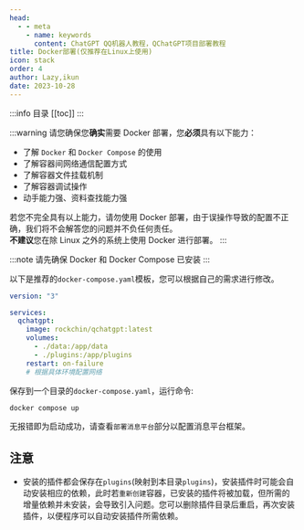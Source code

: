 ```yaml
---
head:
  - - meta
    - name: keywords
      content: ChatGPT QQ机器人教程，QChatGPT项目部署教程
title: Docker部署(仅推荐在Linux上使用)
icon: stack
order: 4
author: Lazy,ikun
date: 2023-10-28
---
```



:::info 目录
[[toc]]
:::

:::warning 
请您确保您**确实**需要 Docker 部署，您**必须**具有以下能力：  
 - 了解 `Docker` 和 `Docker Compose` 的使用  
 - 了解容器间网络通信配置方式  
 - 了解容器文件挂载机制  
 - 了解容器调试操作
 - 动手能力强、资料查找能力强

 若您不完全具有以上能力，请勿使用 Docker 部署，由于误操作导致的配置不正确，我们将不会解答您的问题并不负任何责任。  
 **不建议**您在除 Linux 之外的系统上使用 Docker 进行部署。
::: 

:::note
请先确保 Docker 和 Docker Compose 已安装
:::

以下是推荐的`docker-compose.yaml`模板，您可以根据自己的需求进行修改。

```yaml
version: "3"

services:
  qchatgpt:
    image: rockchin/qchatgpt:latest
    volumes:
      - ./data:/app/data
      - ./plugins:/app/plugins
    restart: on-failure
    # 根据具体环境配置网络
```

保存到一个目录的`docker-compose.yaml`，运行命令:

```bash
docker compose up
```

无报错即为启动成功，请查看`部署消息平台`部分以配置消息平台框架。

## 注意

- 安装的插件都会保存在`plugins`(映射到本目录`plugins`)，安装插件时可能会自动安装相应的依赖，此时若`重新创建`容器，已安装的插件将被加载，但所需的增量依赖并未安装，会导致引入问题。您可以删除插件目录后重启，再次安装插件，以便程序可以自动安装插件所需依赖。

    